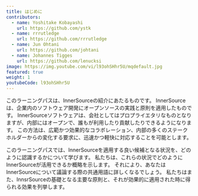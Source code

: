 ```yaml
---
title: はじめに
contributors:
  - name: Yoshitake Kobayashi
    url: https://github.com/ystk
  - name: rrrutledge
    url: https://github.com/rrrutledge
  - name: Jun Ohtani
    url: https://github.com/johtani
  - name: Johannes Tigges
    url: https://github.com/lenucksi
image: https://img.youtube.com/vi/l93ohSHhr5U/mqdefault.jpg
featured: true
weight: 1
youtubeCode: l93ohSHhr5U
---
```

<div class="paragraph">
<p>このラーニングパスは、InnerSourceの紹介にあたるものです。
InnerSourceは、企業内のソフトウェア開発にオープンソースの実践と原則を適用したものです。
InnerSourceソフトウェアは、会社としてはプロプライエタリなものとなりますが、内部にはオープンで、誰もが利用したり貢献したりできるようになります。
この方法は、広範かつ効果的なコラボレーション、内部の多くのステークホルダーからの変化する要求に、迅速かつ軽快に対応することを可能とします。</p>
</div>
<div class="paragraph">
<p>このラーニングパスでは、InnerSourceを適用する良い候補となる状況を、どのように認識するかについて学びます。
私たちは、これらの状況でどのようにInnerSourceが活用できるか概略を示します。
それにより、あなたはInnerSourceについて議論する際の共通用語に詳しくなるでしょう。
私たちはまた、InnsrSourceの基礎となる主要な原則と、それが効果的に適用された時に得られる効果を列挙します。</p>
</div>
<!--- This file autogenerated from https://github.com/InnerSourceCommons/InnerSourceLearningPath/blob/master/scripts -->